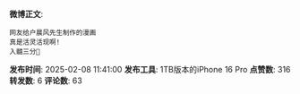 **微博正文**: 
```
网友给户晨风先生制作的漫画
真是活灵活现啊!
入髓三分🙏
```
**发布时间**: 2025-02-08 11:41:00
**发布工具**: 1TB版本的iPhone 16 Pro
**点赞数**: 316
**转发数**: 6
**评论数**: 63
